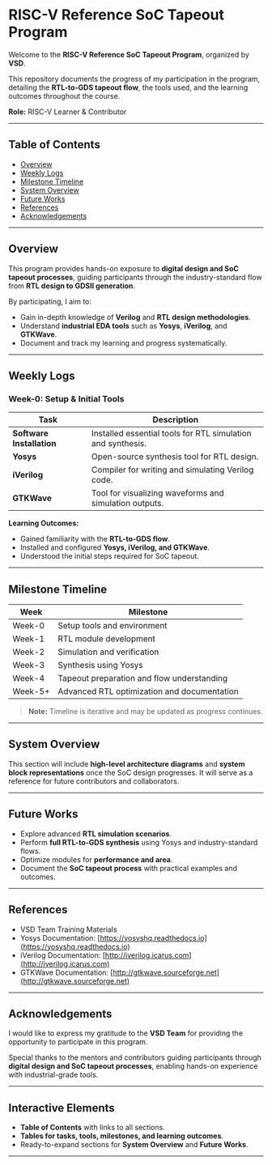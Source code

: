 # RISC-V Reference SoC Tapeout Program

Welcome to the **RISC-V Reference SoC Tapeout Program**, organized by **VSD**.  

This repository documents the progress of my participation in the program, detailing the **RTL-to-GDS tapeout flow**, the tools used, and the learning outcomes throughout the course.  

**Role:** RISC-V Learner & Contributor  

---

## Table of Contents

- [Overview](#overview)  
- [Weekly Logs](#weekly-logs)  
- [Milestone Timeline](#milestone-timeline)  
- [System Overview](#system-overview)  
- [Future Works](#future-works)  
- [References](#references)  
- [Acknowledgements](#acknowledgements)  

---

## Overview

This program provides hands-on exposure to **digital design and SoC tapeout processes**, guiding participants through the industry-standard flow from **RTL design to GDSII generation**.  

By participating, I aim to:  
- Gain in-depth knowledge of **Verilog** and **RTL design methodologies**.  
- Understand **industrial EDA tools** such as **Yosys**, **iVerilog**, and **GTKWave**.  
- Document and track my learning and progress systematically.  

---

## Weekly Logs

### Week-0: Setup & Initial Tools

| Task | Description |
|------|-------------|
| **Software Installation** | Installed essential tools for RTL simulation and synthesis. |
| **Yosys** | Open-source synthesis tool for RTL design. |
| **iVerilog** | Compiler for writing and simulating Verilog code. |
| **GTKWave** | Tool for visualizing waveforms and simulation outputs. |

**Learning Outcomes:**  
- Gained familiarity with the **RTL-to-GDS flow**.  
- Installed and configured **Yosys, iVerilog, and GTKWave**.  
- Understood the initial steps required for SoC tapeout.  

---

## Milestone Timeline

| Week | Milestone |
|------|-----------|
| Week-0 | Setup tools and environment |
| Week-1 | RTL module development |
| Week-2 | Simulation and verification |
| Week-3 | Synthesis using Yosys |
| Week-4 | Tapeout preparation and flow understanding |
| Week-5+ | Advanced RTL optimization and documentation |

> **Note:** Timeline is iterative and may be updated as progress continues.

---

## System Overview

This section will include **high-level architecture diagrams** and **system block representations** once the SoC design progresses. It will serve as a reference for future contributors and collaborators.  

---

## Future Works

- Explore advanced **RTL simulation scenarios**.  
- Perform **full RTL-to-GDS synthesis** using Yosys and industry-standard flows.  
- Optimize modules for **performance and area**.  
- Document the **SoC tapeout process** with practical examples and outcomes.  

---

## References

- VSD Team Training Materials  
- Yosys Documentation: [https://yosyshq.readthedocs.io](https://yosyshq.readthedocs.io)  
- iVerilog Documentation: [http://iverilog.icarus.com](http://iverilog.icarus.com)  
- GTKWave Documentation: [http://gtkwave.sourceforge.net](http://gtkwave.sourceforge.net)  

---

## Acknowledgements

I would like to express my gratitude to the **VSD Team** for providing the opportunity to participate in this program.  

Special thanks to the mentors and contributors guiding participants through **digital design and SoC tapeout processes**, enabling hands-on experience with industrial-grade tools.  

---

## Interactive Elements

- **Table of Contents** with links to all sections.  
- **Tables for tasks, tools, milestones, and learning outcomes**.  
- Ready-to-expand sections for **System Overview** and **Future Works**.  

---

